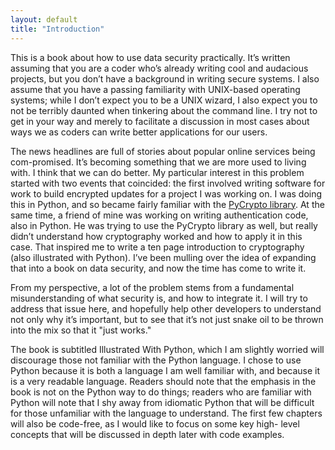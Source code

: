```yaml
---
layout: default
title: "Introduction"
---
```


This is a book about how to use data security practically. It’s written
assuming that you are a coder who’s already writing cool and audacious
projects, but you don’t have a background in writing secure systems. I also
assume that you have a passing familiarity with UNIX-based operating
systems; while I don’t expect you to be a UNIX wizard, I also expect you to
not be terribly daunted when tinkering about the command line. I try not to
get in your way and merely to facilitate a discussion in most cases about
ways we as coders can write better applications for our users.

The news headlines are full of stories about popular online services being
com-promised. It’s becoming something that we are more used to living
with. I think that we can do better. My particular interest in this problem
started with two events that coincided: the first involved writing software
for work to build encrypted updates for a project I was working on. I was
doing this in Python, and so became fairly familiar with the 
[PyCrypto library](https://www.dlitz.net/software/pycrypto/). 
At the same time, a friend of mine was working on writing
authentication code, also in Python. He was trying to use the PyCrypto
library as well, but really didn’t understand how cryptography worked and
how to apply it in this case. That inspired me to write a ten page
introduction to cryptography (also illustrated with Python). I’ve been
mulling over the idea of expanding that into a book on data security, and
now the time has come to write it.

From my perspective, a lot of the problem stems from a fundamental
misunderstanding of what security is, and how to integrate it. I will try to
address that issue here, and hopefully help other developers to understand
not only why it’s important, but to see that it’s not just snake oil to be
thrown into the mix so that it "just works."

The book is subtitled Illustrated With Python, which I am slightly worried
will discourage those not familiar with the Python language. I chose to use
Python because it is both a language I am well familiar with, and because it
is a very readable language. Readers should note that the emphasis in the
book is not on the Python way to do things; readers who are familiar with
Python will note that I shy away from idiomatic Python that will be
difficult for those unfamiliar with the language to understand. The first few
chapters will also be code-free, as I would like to focus on some key high-
level concepts that will be discussed in depth later with code examples.

